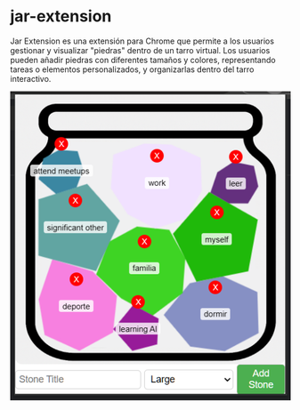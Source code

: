 # jar-extension

Jar Extension es una extensión para Chrome que permite a los usuarios gestionar y visualizar "piedras" dentro de un tarro virtual. Los usuarios pueden añadir piedras con diferentes tamaños y colores, representando tareas o elementos personalizados, y organizarlas dentro del tarro interactivo.

![Ejemplo de Tarro](docs/mi-tarro-ejemplo.png)